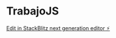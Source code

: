 # TrabajoJS

[Edit in StackBlitz next generation editor ⚡️](https://stackblitz.com/~/github.com/Oscar0871200/TrabajoJS)